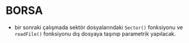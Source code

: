 # BORSA

- bir sonraki çalışmada sektör dosyalarındaki <code>Sector()</code> fonksiyonu ve <code>readFile()</code> fonksiyonu dış dosyaya taşınıp parametrik yapılacak.